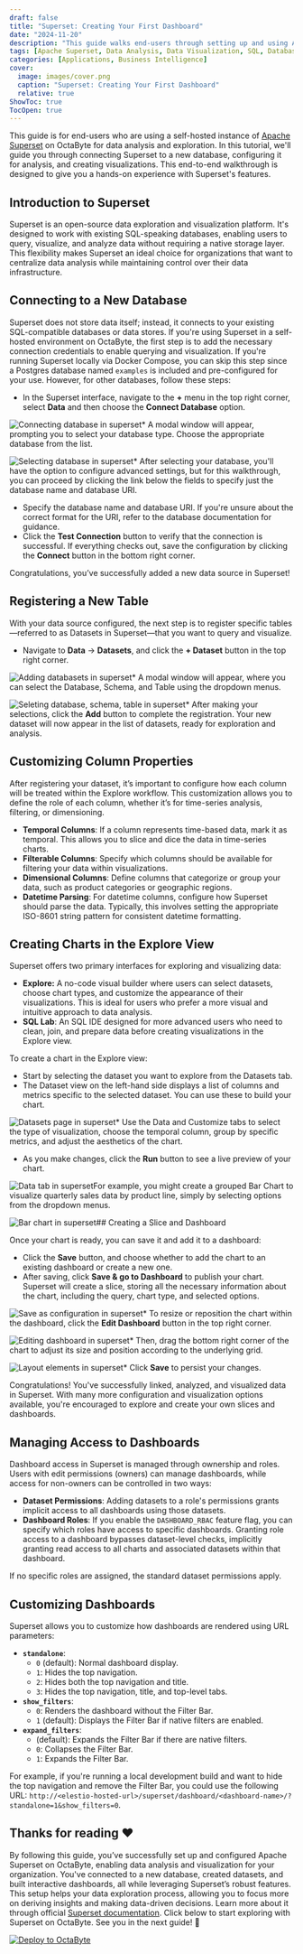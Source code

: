 ```yaml
---
draft: false
title: "Superset: Creating Your First Dashboard"
date: "2024-11-20"
description: "This guide walks end-users through setting up and using Apache Superset for data analysis and visualization on OctaByte. It covers connecting to a new database, registering datasets, creating visualizations, and customizing dashboards for effective data exploration."
tags: [Apache Superset, Data Analysis, Data Visualization, SQL, Database Connection, Dashboards, OctaByte, Business Intelligence, SQL Lab, No-Code Interface, Dashboard Customization, Data Exploration, Open-Source]
categories: [Applications, Business Intelligence]
cover:
  image: images/cover.png
  caption: "Superset: Creating Your First Dashboard"
  relative: true
ShowToc: true
TocOpen: true
---
```



This guide is for end\-users who are using a self\-hosted instance of [Apache Superset](images/superset) on OctaByte for data analysis and exploration. In this tutorial, we'll guide you through connecting Superset to a new database, configuring it for analysis, and creating visualizations. This end\-to\-end walkthrough is designed to give you a hands\-on experience with Superset's features.

## Introduction to Superset

Superset is an open\-source data exploration and visualization platform. It's designed to work with existing SQL\-speaking databases, enabling users to query, visualize, and analyze data without requiring a native storage layer. This flexibility makes Superset an ideal choice for organizations that want to centralize data analysis while maintaining control over their data infrastructure.

## Connecting to a New Database

Superset does not store data itself; instead, it connects to your existing SQL\-compatible databases or data stores. If you're using Superset in a self\-hosted environment on OctaByte, the first step is to add the necessary connection credentials to enable querying and visualization. If you're running Superset locally via Docker Compose, you can skip this step since a Postgres database named `examples` is included and pre\-configured for your use. However, for other databases, follow these steps:

* In the Superset interface, navigate to the **\+** menu in the top right corner, select **Data** and then choose the **Connect Database** option.

![Connecting database in superset](images/Screenshot-2024-08-13-at-12.49.28-PM.jpg)* A modal window will appear, prompting you to select your database type. Choose the appropriate database from the list.

![Selecting database in superset](images/Screenshot-2024-08-13-at-12.49.51-PM.jpg)* After selecting your database, you'll have the option to configure advanced settings, but for this walkthrough, you can proceed by clicking the link below the fields to specify just the database name and database URI.
* Specify the database name and database URI. If you're unsure about the correct format for the URI, refer to the database documentation for guidance.
* Click the **Test Connection** button to verify that the connection is successful. If everything checks out, save the configuration by clicking the **Connect** button in the bottom right corner.

Congratulations, you’ve successfully added a new data source in Superset!

## Registering a New Table

With your data source configured, the next step is to register specific tables—referred to as Datasets in Superset—that you want to query and visualize.

* Navigate to **Data** \-\> **Datasets**, and click the **\+ Dataset** button in the top right corner.

![Adding databasets in superset](images/Screenshot-2024-08-13-at-2.07.39-PM.jpg)* A modal window will appear, where you can select the Database, Schema, and Table using the dropdown menus.

![Seleting database, schema, table in superset](images/Screenshot-2024-08-13-at-2.22.03-PM.jpg)* After making your selections, click the **Add** button to complete the registration. Your new dataset will now appear in the list of datasets, ready for exploration and analysis.

## Customizing Column Properties

After registering your dataset, it’s important to configure how each column will be treated within the Explore workflow. This customization allows you to define the role of each column, whether it’s for time\-series analysis, filtering, or dimensioning.

* **Temporal Columns**: If a column represents time\-based data, mark it as temporal. This allows you to slice and dice the data in time\-series charts.
* **Filterable Columns**: Specify which columns should be available for filtering your data within visualizations.
* **Dimensional Columns**: Define columns that categorize or group your data, such as product categories or geographic regions.
* **Datetime Parsing**: For datetime columns, configure how Superset should parse the data. Typically, this involves setting the appropriate ISO\-8601 string pattern for consistent datetime formatting.

## Creating Charts in the Explore View

Superset offers two primary interfaces for exploring and visualizing data:

* **Explore:** A no\-code visual builder where users can select datasets, choose chart types, and customize the appearance of their visualizations. This is ideal for users who prefer a more visual and intuitive approach to data analysis.
* **SQL Lab**: An SQL IDE designed for more advanced users who need to clean, join, and prepare data before creating visualizations in the Explore view.

To create a chart in the Explore view:

* Start by selecting the dataset you want to explore from the Datasets tab.
* The Dataset view on the left\-hand side displays a list of columns and metrics specific to the selected dataset. You can use these to build your chart.

![Datasets page in superset](images/Screenshot-2024-08-12-at-8.31.57-PM.jpg)* Use the Data and Customize tabs to select the type of visualization, choose the temporal column, group by specific metrics, and adjust the aesthetics of the chart.
* As you make changes, click the **Run** button to see a live preview of your chart.

![Data tab in superset](images/Screenshot-2024-08-12-at-8.33.31-PM.jpg)For example, you might create a grouped Bar Chart to visualize quarterly sales data by product line, simply by selecting options from the dropdown menus.

![Bar chart in superset](images/Screenshot-2024-08-12-at-8.36.39-PM.jpg)## Creating a Slice and Dashboard

Once your chart is ready, you can save it and add it to a dashboard:

* Click the **Save** button, and choose whether to add the chart to an existing dashboard or create a new one.
* After saving, click **Save \& go to Dashboard** to publish your chart. Superset will create a slice, storing all the necessary information about the chart, including the query, chart type, and selected options.

![Save as configuration in superset](images/Screenshot-2024-08-12-at-8.38.23-PM.jpg)* To resize or reposition the chart within the dashboard, click the **Edit Dashboard** button in the top right corner.

![Editing dashboard in superset](images/Screenshot-2024-08-12-at-8.42.45-PM.jpg)* Then, drag the bottom right corner of the chart to adjust its size and position according to the underlying grid.

![Layout elements in superset](images/Screenshot-2024-08-12-at-8.44.35-PM.jpg)* Click **Save** to persist your changes.

Congratulations! You've successfully linked, analyzed, and visualized data in Superset. With many more configuration and visualization options available, you're encouraged to explore and create your own slices and dashboards.

## Managing Access to Dashboards

Dashboard access in Superset is managed through ownership and roles. Users with edit permissions (owners) can manage dashboards, while access for non\-owners can be controlled in two ways:

* **Dataset Permissions**: Adding datasets to a role's permissions grants implicit access to all dashboards using those datasets.
* **Dashboard Roles**: If you enable the `DASHBOARD_RBAC` feature flag, you can specify which roles have access to specific dashboards. Granting role access to a dashboard bypasses dataset\-level checks, implicitly granting read access to all charts and associated datasets within that dashboard.

If no specific roles are assigned, the standard dataset permissions apply.

## Customizing Dashboards

Superset allows you to customize how dashboards are rendered using URL parameters:

* **`standalone`**:
	+ `0` (default): Normal dashboard display.
	+ `1`: Hides the top navigation.
	+ `2`: Hides both the top navigation and title.
	+ `3`: Hides the top navigation, title, and top\-level tabs.
* **`show_filters`**:
	+ `0`: Renders the dashboard without the Filter Bar.
	+ `1` (default): Displays the Filter Bar if native filters are enabled.
* **`expand_filters`**:
	+ (default): Expands the Filter Bar if there are native filters.
	+ `0`: Collapses the Filter Bar.
	+ `1`: Expands the Filter Bar.

For example, if you're running a local development build and want to hide the top navigation and remove the Filter Bar, you could use the following URL: `http://<elestio-hosted-url>/superset/dashboard/<dashboard-name>/?standalone=1&show_filters=0`.

## **Thanks for reading ❤️**

By following this guide, you’ve successfully set up and configured Apache Superset on OctaByte, enabling data analysis and visualization for your organization. You've connected to a new database, created datasets, and built interactive dashboards, all while leveraging Superset’s robust features. This setup helps your data exploration process, allowing you to focus more on deriving insights and making data\-driven decisions. Learn more about it through official [Superset documentation](https://superset.apache.org/docs/intro/?ref=blog.octabyte.io). Click below to start exploring with Superset on OctaByte. See you in the next guide! 👋




[![Deploy to OctaByte](/images/octabyte-deploy.png)](images/superset)



